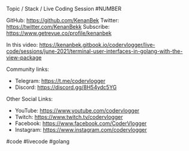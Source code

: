 Topic / Stack / Live Coding Session #NUMBER

GitHub: https://github.com/KenanBek
Twitter: https://twitter.com/KenanBekk
Subscribe: https://www.getrevue.co/profile/kenanbek

In this video:
https://kenanbek.gitbook.io/codervlogger/live-code/sessions/june-2021/terminal-user-interfaces-in-golang-with-the-view-package

Community links:
- Telegram: https://t.me/codervlogger
- Discord: https://discord.gg/8H54ydc5YG

Other Social Links:
- YouTube: https://www.youtube.com/codervlogger
- Twitch: https://www.twitch.tv/codervlogger
- Facebook: https://www.facebook.com/CoderVlogger
- Instagram: https://www.instagram.com/codervlogger

#code #livecode #golang
